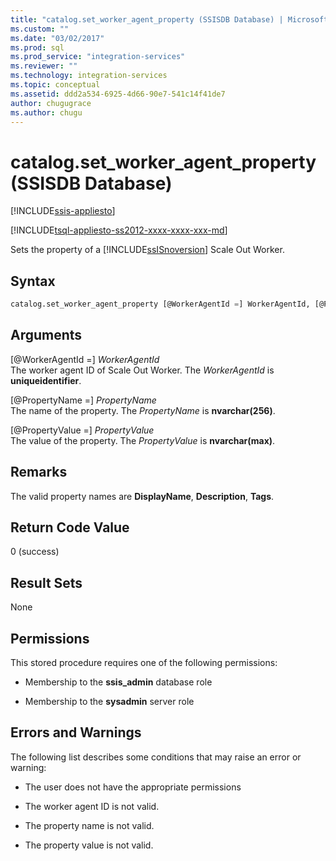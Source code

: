 ```yaml
---
title: "catalog.set_worker_agent_property (SSISDB Database) | Microsoft Docs"
ms.custom: ""
ms.date: "03/02/2017"
ms.prod: sql
ms.prod_service: "integration-services"
ms.reviewer: ""
ms.technology: integration-services
ms.topic: conceptual
ms.assetid: ddd2a534-6925-4d66-90e7-541c14f41de7
author: chugugrace
ms.author: chugu
---
```

# catalog.set_worker_agent_property (SSISDB Database)

[!INCLUDE[ssis-appliesto](../../includes/ssis-appliesto-ssvrpluslinux-asdb-asdw-xxx.md)]


[!INCLUDE[tsql-appliesto-ss2012-xxxx-xxxx-xxx-md](../../includes/tsql-appliesto-ss2012-xxxx-xxxx-xxx-md.md)]

Sets the property of a [!INCLUDE[ssISnoversion](../../includes/ssisnoversion-md.md)] Scale Out Worker.

## Syntax

```sql
catalog.set_worker_agent_property [@WorkerAgentId =] WorkerAgentId, [@PropertyName =] PropertyName, [@PropertyValue =] PropertyValue 
```

## Arguments
[@WorkerAgentId =] *WorkerAgentId*  
The worker agent ID of Scale Out Worker. The *WorkerAgentId* is **uniqueidentifier**.

[@PropertyName =] *PropertyName*  
The name of the property. The *PropertyName* is **nvarchar(256)**.

[@PropertyValue =] *PropertyValue*  
The value of the property. The *PropertyValue* is **nvarchar(max)**.

## Remarks
The valid property names are **DisplayName**, **Description**, **Tags**.

## Return Code Value  
 0 (success)  
  
## Result Sets  
 None  

## Permissions  
 This stored procedure requires one of the following permissions:  
  
-   Membership to the **ssis_admin** database role  
  
-   Membership to the **sysadmin** server role

## Errors and Warnings
  The following list describes some conditions that may raise an error or warning:  
  
-   The user does not have the appropriate permissions 

-   The worker agent ID is not valid.

-   The property name is not valid.

-   The property value is not valid.  
